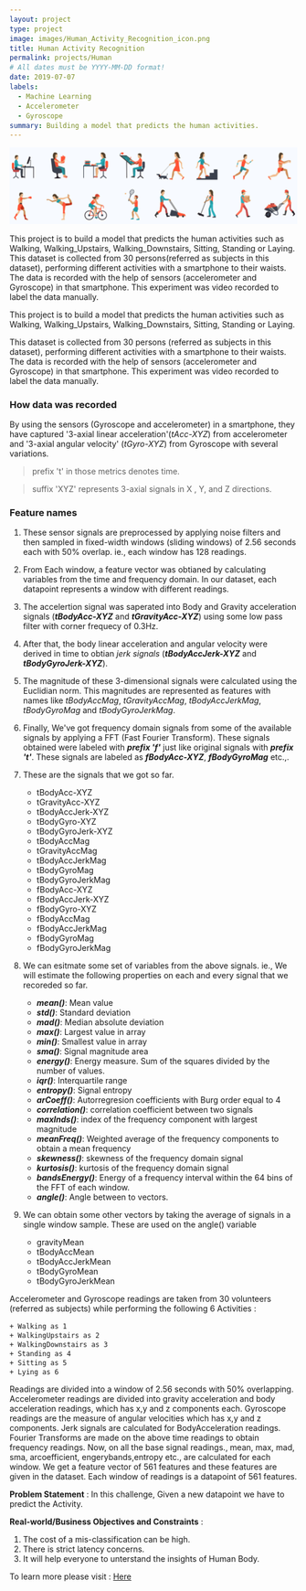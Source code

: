 ```yaml
---
layout: project
type: project
image: images/Human_Activity_Recognition_icon.png
title: Human Activity Recognition
permalink: projects/Human
# All dates must be YYYY-MM-DD format!
date: 2019-07-07
labels:
  - Machine Learning
  - Accelerometer
  - Gyroscope
summary: Building a model that predicts the human activities.
---
```


<img class="ui image" src="../images/Human_Activity_Recognition_Banner.png">

This project is to build a model that predicts the human activities such as Walking, Walking_Upstairs, Walking_Downstairs, Sitting, Standing or Laying. This dataset is collected from 30 persons(referred as subjects in this dataset), performing different activities with a smartphone to their waists. The data is recorded with the help of sensors (accelerometer and Gyroscope) in that smartphone. This experiment was video recorded to label the data manually.

This project is to build a model that predicts the human activities such as Walking, Walking_Upstairs, Walking_Downstairs, Sitting, Standing or Laying.

This dataset is collected from 30 persons (referred as subjects in this dataset), performing different activities with a smartphone to their waists. The data is recorded with the help of sensors (accelerometer and Gyroscope) in that smartphone. This experiment was video recorded to label the data manually.

### How data was recorded

By using the sensors (Gyroscope and accelerometer) in a smartphone, they have captured '3-axial linear acceleration'(_tAcc-XYZ_) from accelerometer and '3-axial angular velocity' (_tGyro-XYZ_) from Gyroscope with several variations. 

> prefix 't' in those metrics denotes time.

> suffix 'XYZ' represents 3-axial signals in X , Y, and Z directions.

### Feature names

1. These sensor signals are preprocessed by applying noise filters and then sampled in fixed-width windows (sliding windows) of 2.56 seconds each with 50% overlap. ie., each window has 128 readings.<br>

2. From Each window, a feature vector was obtianed by calculating variables from the time and frequency domain. In our dataset, each datapoint represents a window with different readings.<br>

3. The accelertion signal was saperated into Body and Gravity acceleration signals (___tBodyAcc-XYZ___ and ___tGravityAcc-XYZ___) using some low pass filter with corner frequecy of 0.3Hz.<br>

4. After that, the body linear acceleration and angular velocity were derived in time to obtian _jerk signals_ (___tBodyAccJerk-XYZ___ and ___tBodyGyroJerk-XYZ___).<br>

5. The magnitude of these 3-dimensional signals were calculated using the Euclidian norm. This magnitudes are represented as features with names like _tBodyAccMag_, _tGravityAccMag_, _tBodyAccJerkMag_, _tBodyGyroMag_ and _tBodyGyroJerkMag_.<br>

6. Finally, We've got frequency domain signals from some of the available signals by applying a FFT (Fast Fourier Transform). These signals obtained were labeled with ___prefix 'f'___ just like original signals with ___prefix 't'___. These signals are labeled as ___fBodyAcc-XYZ___, ___fBodyGyroMag___ etc.,.<br>

7. These are the signals that we got so far.

	+ tBodyAcc-XYZ
	+ tGravityAcc-XYZ
	+ tBodyAccJerk-XYZ
	+ tBodyGyro-XYZ
	+ tBodyGyroJerk-XYZ
	+ tBodyAccMag
	+ tGravityAccMag
	+ tBodyAccJerkMag
	+ tBodyGyroMag
	+ tBodyGyroJerkMag
	+ fBodyAcc-XYZ
	+ fBodyAccJerk-XYZ
	+ fBodyGyro-XYZ
	+ fBodyAccMag
	+ fBodyAccJerkMag
	+ fBodyGyroMag
	+ fBodyGyroJerkMag<br>
	
8. We can esitmate some set of variables from the above signals. ie., We will estimate the following properties on each and every signal that we recoreded so far.

	+ ___mean()___: Mean value
	+ ___std()___: Standard deviation
	+ ___mad()___: Median absolute deviation 
	+ ___max()___: Largest value in array
	+ ___min()___: Smallest value in array
	+ ___sma()___: Signal magnitude area
	+ ___energy()___: Energy measure. Sum of the squares divided by the number of values. 
	+ ___iqr()___: Interquartile range 
	+ ___entropy()___: Signal entropy
	+ ___arCoeff()___: Autorregresion coefficients with Burg order equal to 4
	+ ___correlation()___: correlation coefficient between two signals
	+ ___maxInds()___: index of the frequency component with largest magnitude
	+ ___meanFreq()___: Weighted average of the frequency components to obtain a mean frequency
	+ ___skewness()___: skewness of the frequency domain signal 
	+ ___kurtosis()___: kurtosis of the frequency domain signal 
	+ ___bandsEnergy()___: Energy of a frequency interval within the 64 bins of the FFT of each window.
	+ ___angle()___: Angle between to vectors.<br>

9. We can obtain some other vectors by taking the average of signals in a single window sample. These are used on the angle() variable

	+ gravityMean
	+ tBodyAccMean
	+ tBodyAccJerkMean
	+ tBodyGyroMean
	+ tBodyGyroJerkMean

Accelerometer and Gyroscope readings are taken from 30 volunteers (referred as subjects) while performing the following 6 Activities : 

	+ Walking as 1
	+ WalkingUpstairs as 2
	+ WalkingDownstairs as 3
	+ Standing as 4
	+ Sitting as 5
	+ Lying as 6

Readings are divided into a window of 2.56 seconds with 50% overlapping. Accelerometer readings are divided into gravity acceleration and body acceleration readings, which has x,y and z components each. Gyroscope readings are the measure of angular velocities which has x,y and z components. Jerk signals are calculated for BodyAcceleration readings. Fourier Transforms are made on the above time readings to obtain frequency readings. Now, on all the base signal readings., mean, max, mad, sma, arcoefficient, engerybands,entropy etc., are calculated for each window. We get a feature vector of 561 features and these features are given in the dataset. Each window of readings is a datapoint of 561 features.

<b>Problem Statement</b> : In this challenge, Given a new datapoint we have to predict the Activity.

<b>Real-world/Business Objectives and Constraints</b> : 
1. The cost of a mis-classification can be high.
2. There is strict latency concerns.
3. It will help everyone to unterstand the insights of Human Body.

To learn more please visit : [Here](https://github.com/Souravban/Human-Activity-Recognition)
